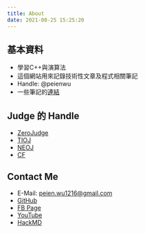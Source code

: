 ```yaml
---
title: About
date: 2021-08-25 15:25:20
---
```


## 基本資料

* 學習C++與演算法
* 這個網站用來記錄技術性文章及程式相關筆記
* Handle: @peienwu
* 一些筆記的[連結](https://hackmd.io/@peienwu)

## Judge 的 Handle

* [ZeroJudge](https://zerojudge.tw/UserStatistic?id=128355)
* [TIOJ](https://tioj.ck.tp.edu.tw/users/peienwu)
* [NEOJ](https://neoj.sprout.tw/profile/2631/)
* [CF](https://codeforces.com/profile/peienwu)

## Contact Me

* E-Mail: peien.wu1216@gmail.com
* [GitHub](https://github.com/peienwu)
* [FB Page](https://www.facebook.com/peien.wu.58/)
* [YouTube](https://www.youtube.com/channel/UC9ioraLAwW20eSupf2-e6Dw/)
* [HackMD](https://hackmd.io/@peienwu)

